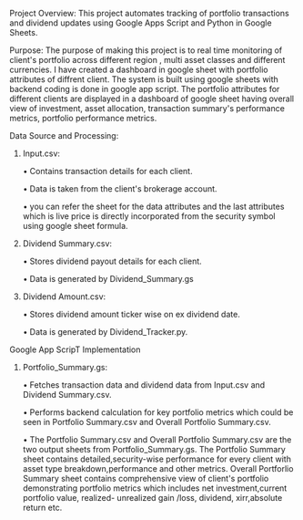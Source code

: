 Project Overview:
This project automates tracking of portfolio transactions and dividend updates using Google Apps Script and Python in Google Sheets.


Purpose:
The purpose of making this project is to real time monitoring of client's portfolio across different region , multi asset classes and different currencies. I have created a dashboard in google sheet with portfolio attributes of diffrent client. The system is built using google sheets with backend coding is done in google app script. The portfolio attributes for different clients are displayed in a dashboard of google sheet having overall view of investment, asset allocation, transaction summary's performance metrics, portfolio performance metrics.

Data Source and Processing:

1. Input.csv:
   
   • Contains transaction details for each client.
   
   • Data is taken from the client's brokerage account.
   
   • you can refer the sheet for the data attributes and the last attributes which is live price is directly 
     incorporated from the security symbol using google sheet formula.


2. Dividend Summary.csv:
   
   • Stores dividend payout details for each client.
   
   • Data is generated by Dividend_Summary.gs


2. Dividend Amount.csv:
   
   • Stores dividend amount ticker wise on ex dividend date.
   
   • Data is generated by Dividend_Tracker.py.


   


Google App ScripT Implementation 

1. Portfolio_Summary.gs:
   
   • Fetches transaction data and dividend data from Input.csv and Dividend Summary.csv.
   
   • Performs backend calculation for key portfolio metrics which could be seen in Portfolio Summary.csv and 
     Overall Portfolio Summary.csv.
   
   • The Portfolio Summary.csv and Overall Portfolio Summary.csv are the two output sheets from 
     Portfolio_Summary.gs. The Portfolio Summary sheet contains detailed,security-wise performance for every 
     client with asset type breakdown,performance and other metrics. Overall Portforlio Summary sheet contains 
     comprehensive view of client's portfolio demonstrating portfolio metrics which includes net 
     investment,current portfolio value, realized- unrealized gain /loss, dividend, xirr,absolute return etc.
   
   




